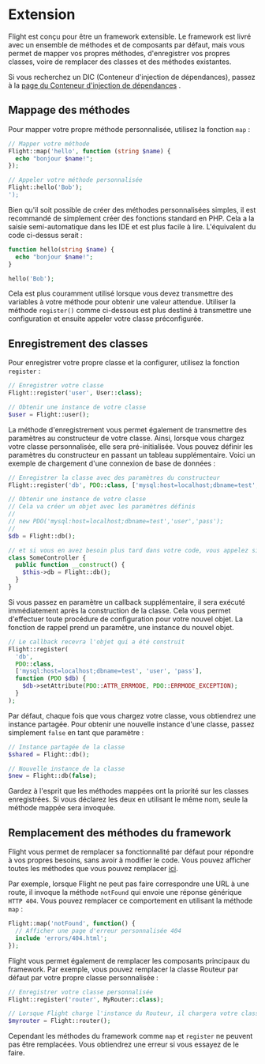 # Extension

Flight est conçu pour être un framework extensible. Le framework est livré avec un ensemble de méthodes et de composants par défaut, mais vous permet de mapper vos propres méthodes, d'enregistrer vos propres classes, voire de remplacer des classes et des méthodes existantes.

Si vous recherchez un DIC (Conteneur d'injection de dépendances), passez à la [page du Conteneur d'injection de dépendances](dependency-injection-container) .

## Mappage des méthodes

Pour mapper votre propre méthode personnalisée, utilisez la fonction `map` :

```php
// Mapper votre méthode
Flight::map('hello', function (string $name) {
  echo "bonjour $name!";
});

// Appeler votre méthode personnalisée
Flight::hello('Bob');
');
```

Bien qu'il soit possible de créer des méthodes personnalisées simples, il est recommandé de simplement créer
des fonctions standard en PHP. Cela a la saisie semi-automatique dans les IDE et est plus facile à lire.
L'équivalent du code ci-dessus serait :

```php
function hello(string $name) {
  echo "bonjour $name!";
}

hello('Bob');
```

Cela est plus couramment utilisé lorsque vous devez transmettre des variables à votre méthode pour obtenir une valeur attendue. Utiliser la méthode `register()` comme ci-dessous est plus destiné à transmettre une configuration
et ensuite appeler votre classe préconfigurée.

## Enregistrement des classes

Pour enregistrer votre propre classe et la configurer, utilisez la fonction `register` :

```php
// Enregistrer votre classe
Flight::register('user', User::class);

// Obtenir une instance de votre classe
$user = Flight::user();
```

La méthode d'enregistrement vous permet également de transmettre des paramètres au constructeur de votre classe.
Ainsi, lorsque vous chargez votre classe personnalisée, elle sera pré-initialisée.
Vous pouvez définir les paramètres du constructeur en passant un tableau supplémentaire.
Voici un exemple de chargement d'une connexion de base de données :

```php
// Enregistrer la classe avec des paramètres du constructeur
Flight::register('db', PDO::class, ['mysql:host=localhost;dbname=test', 'user', 'pass']);

// Obtenir une instance de votre classe
// Cela va créer un objet avec les paramètres définis
//
// new PDO('mysql:host=localhost;dbname=test','user','pass');
//
$db = Flight::db();

// et si vous en avez besoin plus tard dans votre code, vous appelez simplement la même méthode à nouveau
class SomeController {
  public function __construct() {
	$this->db = Flight::db();
  }
}
```

Si vous passez en paramètre un callback supplémentaire, il sera exécuté immédiatement
après la construction de la classe. Cela vous permet d'effectuer toute procédure de configuration pour votre
nouvel objet. La fonction de rappel prend un paramètre, une instance du nouvel objet.

```php
// Le callback recevra l'objet qui a été construit
Flight::register(
  'db',
  PDO::class,
  ['mysql:host=localhost;dbname=test', 'user', 'pass'],
  function (PDO $db) {
    $db->setAttribute(PDO::ATTR_ERRMODE, PDO::ERRMODE_EXCEPTION);
  }
);
```

Par défaut, chaque fois que vous chargez votre classe, vous obtiendrez une instance partagée.
Pour obtenir une nouvelle instance d'une classe, passez simplement `false` en tant que paramètre :

```php
// Instance partagée de la classe
$shared = Flight::db();

// Nouvelle instance de la classe
$new = Flight::db(false);
```

Gardez à l'esprit que les méthodes mappées ont la priorité sur les classes enregistrées. Si vous
déclarez les deux en utilisant le même nom, seule la méthode mappée sera invoquée.

## Remplacement des méthodes du framework

Flight vous permet de remplacer sa fonctionnalité par défaut pour répondre à vos propres besoins,
sans avoir à modifier le code. Vous pouvez afficher toutes les méthodes que vous pouvez remplacer [ici](/learn/api).

Par exemple, lorsque Flight ne peut pas faire correspondre une URL à une route, il invoque la méthode `notFound`
qui envoie une réponse générique `HTTP 404`. Vous pouvez remplacer ce comportement
en utilisant la méthode `map` :

```php
Flight::map('notFound', function() {
  // Afficher une page d'erreur personnalisée 404
  include 'errors/404.html';
});
```

Flight vous permet également de remplacer les composants principaux du framework.
Par exemple, vous pouvez remplacer la classe Routeur par défaut par votre propre classe personnalisée :

```php
// Enregistrer votre classe personnalisée
Flight::register('router', MyRouter::class);

// Lorsque Flight charge l'instance du Routeur, il chargera votre classe
$myrouter = Flight::router();
```

Cependant les méthodes du framework comme `map` et `register` ne peuvent pas être remplacées. Vous obtiendrez
une erreur si vous essayez de le faire.